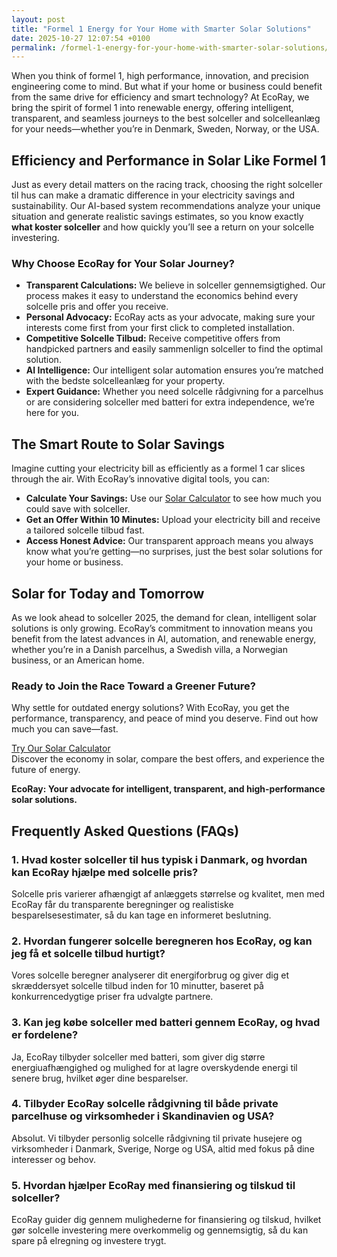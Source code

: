```yaml
---
layout: post
title: "Formel 1 Energy for Your Home with Smarter Solar Solutions"
date: 2025-10-27 12:07:54 +0100
permalink: /formel-1-energy-for-your-home-with-smarter-solar-solutions/
---
```

When you think of formel 1, high performance, innovation, and precision engineering come to mind. But what if your home or business could benefit from the same drive for efficiency and smart technology? At EcoRay, we bring the spirit of formel 1 into renewable energy, offering intelligent, transparent, and seamless journeys to the best solceller and solcelleanlæg for your needs—whether you’re in Denmark, Sweden, Norway, or the USA.

## Efficiency and Performance in Solar Like Formel 1

Just as every detail matters on the racing track, choosing the right solceller til hus can make a dramatic difference in your electricity savings and sustainability. Our AI-based system recommendations analyze your unique situation and generate realistic savings estimates, so you know exactly **what koster solceller** and how quickly you’ll see a return on your solcelle investering.

### Why Choose EcoRay for Your Solar Journey?

- **Transparent Calculations:** We believe in solceller gennemsigtighed. Our process makes it easy to understand the economics behind every solcelle pris and offer you receive.
- **Personal Advocacy:** EcoRay acts as your advocate, making sure your interests come first from your first click to completed installation.
- **Competitive Solcelle Tilbud:** Receive competitive offers from handpicked partners and easily sammenlign solceller to find the optimal solution.
- **AI Intelligence:** Our intelligent solar automation ensures you’re matched with the bedste solcelleanlæg for your property.
- **Expert Guidance:** Whether you need solcelle rådgivning for a parcelhus or are considering solceller med batteri for extra independence, we’re here for you.

## The Smart Route to Solar Savings

Imagine cutting your electricity bill as efficiently as a formel 1 car slices through the air. With EcoRay’s innovative digital tools, you can:

- **Calculate Your Savings:** Use our [Solar Calculator](https://ecoray.dk/en/calculator) to see how much you could save with solceller.
- **Get an Offer Within 10 Minutes:** Upload your electricity bill and receive a tailored solcelle tilbud fast.
- **Access Honest Advice:** Our transparent approach means you always know what you’re getting—no surprises, just the best solar solutions for your home or business.

## Solar for Today and Tomorrow

As we look ahead to solceller 2025, the demand for clean, intelligent solar solutions is only growing. EcoRay’s commitment to innovation means you benefit from the latest advances in AI, automation, and renewable energy, whether you’re in a Danish parcelhus, a Swedish villa, a Norwegian business, or an American home.

### Ready to Join the Race Toward a Greener Future?

Why settle for outdated energy solutions? With EcoRay, you get the performance, transparency, and peace of mind you deserve. Find out how much you can save—fast.

[Try Our Solar Calculator](https://ecoray.dk/en/calculator)  
Discover the economy in solar, compare the best offers, and experience the future of energy.

**EcoRay: Your advocate for intelligent, transparent, and high-performance solar solutions.**

## Frequently Asked Questions (FAQs)

### 1. Hvad koster solceller til hus typisk i Danmark, og hvordan kan EcoRay hjælpe med solcelle pris?

Solcelle pris varierer afhængigt af anlæggets størrelse og kvalitet, men med EcoRay får du transparente beregninger og realistiske besparelsesestimater, så du kan tage en informeret beslutning.

### 2. Hvordan fungerer solcelle beregneren hos EcoRay, og kan jeg få et solcelle tilbud hurtigt?

Vores solcelle beregner analyserer dit energiforbrug og giver dig et skræddersyet solcelle tilbud inden for 10 minutter, baseret på konkurrencedygtige priser fra udvalgte partnere.

### 3. Kan jeg købe solceller med batteri gennem EcoRay, og hvad er fordelene?

Ja, EcoRay tilbyder solceller med batteri, som giver dig større energiuafhængighed og mulighed for at lagre overskydende energi til senere brug, hvilket øger dine besparelser.

### 4. Tilbyder EcoRay solcelle rådgivning til både private parcelhuse og virksomheder i Skandinavien og USA?

Absolut. Vi tilbyder personlig solcelle rådgivning til private husejere og virksomheder i Danmark, Sverige, Norge og USA, altid med fokus på dine interesser og behov.

### 5. Hvordan hjælper EcoRay med finansiering og tilskud til solceller?

EcoRay guider dig gennem mulighederne for finansiering og tilskud, hvilket gør solcelle investering mere overkommelig og gennemsigtig, så du kan spare på elregning og investere trygt.

<script type="application/ld+json">
{
  "@context": "https://schema.org",
  "@type": "BlogPosting",
  "headline": "Formel 1 Energy for Your Home with Smarter Solar Solutions",
  "description": "EcoRay combines the precision and high performance of Formel 1 with intelligent solar solutions. Discover how transparent calculations, AI-based recommendations, and competitive offers help you find the best solceller and solcelleanlæg for your home or business in Denmark, Sweden, Norway, or the USA.",
  "author": {
    "@type": "Person",
    "name": "EcoRay"
  },
  "publisher": {
    "@type": "Person",
    "name": "EcoRay"
  },
  "mainEntityOfPage": {
    "@type": "WebPage",
    "@id": "https://ecoray.dk/en/blog/formel-1-energy-for-your-home"
  },
  "datePublished": "2024-06-01",
  "dateModified": "2024-06-01",
  "keywords": "solceller, solcelleanlæg, solceller til hus, solcelle pris, køb solceller, bedste solcelleanlæg, solcelle beregner, solceller med batteri, solceller finansiering, hvad koster solceller, solcelle tilbud, solceller og tilskud, solcelle investering, solceller parcelhus, spar på elregning, solcelle rådgivning, sammenlign solceller, solceller 2025, solceller Danmark, solceller gennemsigtighed, B2C, lead generation, solar, automation, AI Intelligence, AI, intelligent solar",
  "inLanguage": "da-DK"
}
</script>

<script type="application/ld+json">
{
  "@context": "https://schema.org",
  "@type": "FAQPage",
  "mainEntity": [
    {
      "@type": "Question",
      "name": "Hvad koster solceller til hus typisk i Danmark, og hvordan kan EcoRay hjælpe med solcelle pris?",
      "acceptedAnswer": {
        "@type": "Answer",
        "text": "Solcelle pris varierer afhængigt af anlæggets størrelse og kvalitet, men med EcoRay får du transparente beregninger og realistiske besparelsesestimater, så du kan tage en informeret beslutning."
      }
    },
    {
      "@type": "Question",
      "name": "Hvordan fungerer solcelle beregneren hos EcoRay, og kan jeg få et solcelle tilbud hurtigt?",
      "acceptedAnswer": {
        "@type": "Answer",
        "text": "Vores solcelle beregner analyserer dit energiforbrug og giver dig et skræddersyet solcelle tilbud inden for 10 minutter, baseret på konkurrencedygtige priser fra udvalgte partnere."
      }
    },
    {
      "@type": "Question",
      "name": "Kan jeg købe solceller med batteri gennem EcoRay, og hvad er fordelene?",
      "acceptedAnswer": {
        "@type": "Answer",
        "text": "Ja, EcoRay tilbyder solceller med batteri, som giver dig større energiuafhængighed og mulighed for at lagre overskydende energi til senere brug, hvilket øger dine besparelser."
      }
    },
    {
      "@type": "Question",
      "name": "Tilbyder EcoRay solcelle rådgivning til både private parcelhuse og virksomheder i Skandinavien og USA?",
      "acceptedAnswer": {
        "@type": "Answer",
        "text": "Absolut. Vi tilbyder personlig solcelle rådgivning til private husejere og virksomheder i Danmark, Sverige, Norge og USA, altid med fokus på dine interesser og behov."
      }
    },
    {
      "@type": "Question",
      "name": "Hvordan hjælper EcoRay med finansiering og tilskud til solceller?",
      "acceptedAnswer": {
        "@type": "Answer",
        "text": "EcoRay guider dig gennem mulighederne for finansiering og tilskud, hvilket gør solcelle investering mere overkommelig og gennemsigtig, så du kan spare på elregning og investere trygt."
      }
    }
  ]
}
</script>